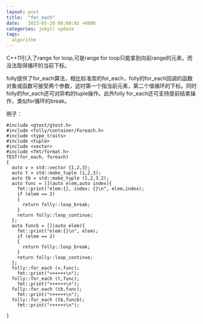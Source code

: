 ```yaml
---
layout: post
title:  "for_each"
date:   2023-05-20 08:00:02 +0800
categories: jekyll update
tags:
  algorithm 
---
```

C\++11引入了range for loop,可是range for loop只能拿到向前range的元素，而没法取得循环的当前下标。

folly提供了for_each算法，相比标准库的for_each，folly的for_each回调的函数对象或函数可接受两个参数，这时第一个指当前元素，第二个值循环的下标。同时folly的for_each还可对异构的tuple操作。此外folly for_each还可支持提前结束操作，类似for循环的break。

例子：

    #include <gtest/gtest.h>
    #include <folly/container/Foreach.h>
    #include <type_traits>
    #include <tuple>
    #include <vector>
    #include <fmt/format.h>
    TEST(for_each, foreach)
    {
      auto v = std::vector {1,2,3};
      auto t = std::make_tuple (1,2,3);
      auto tb = std::make_tuple (1,2,3.2);
      auto func = [](auto elem,auto index){
        fmt::print("elem:{}, index: {}\n", elem,index);
        if (elem == 2)
        {
          return folly::loop_break;
        }
        return folly::loop_continue;
      };
      auto funcb = [](auto elem){
        fmt::print("elem:{}\n", elem);
        if (elem == 2)
        {
          return folly::loop_break;
        }
        return folly::loop_continue;
      };
      folly::for_each (v,func);
        fmt::print("++++++\n");
      folly::for_each (t,func);
        fmt::print("++++++\n");
      folly::for_each (tb,func);
        fmt::print("++++++\n");
      folly::for_each (tb,funcb);
        fmt::print("++++++\n");

    }


